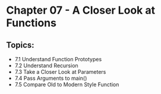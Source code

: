 # Chapter 07 - A Closer Look at Functions

## Topics:

- 7.1 Understand Function Prototypes
- 7.2 Understand Recursion
- 7.3 Take a Closer Look at Parameters
- 7.4 Pass Arguments to main()
- 7.5 Compare Old to Modern Style Function


